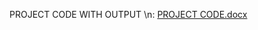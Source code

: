 PROJECT CODE WITH OUTPUT \n:
[PROJECT CODE.docx](https://github.com/tanisha290/grocery-management-system/files/14865226/PROJECT.CODE.docx)
